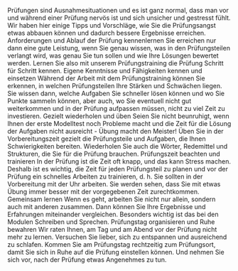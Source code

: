 Prüfungen sind Ausnahmesituationen und es ist ganz normal, dass man vor und während einer 
Prüfung nervös ist und sich unsicher und gestresst fühlt. Wir haben hier einige Tipps und Vorschläge, 
wie Sie die Prüfungsangst etwas abbauen können und dadurch bessere Ergebnisse erreichen. 
Anforderungen und Ablauf der Prüfung kennenlernen 
Sie erreichen nur dann eine gute Leistung, wenn Sie genau wissen, was in den Prüfungsteilen verlangt 
wird, was genau Sie tun sollen und wie Ihre Lösungen bewertet werden. Lernen Sie also mit unserem 
Prüfungstraining die Prüfung Schritt für Schritt kennen. 
Eigene Kenntnisse und Fähigkeiten kennen und einsetzen 
Während der Arbeit mit dem Prüfungstraining können Sie erkennen, in welchen Prüfungsteilen Ihre 
Stärken und Schwächen liegen. Sie wissen dann, welche Aufgaben Sie schneller lösen können und wo 
Sie Punkte sammeln können, aber auch, wo Sie eventuell nicht gut weiterkommen und in der Prüfung 
aufpassen müssen, nicht zu viel Zeit zu investieren. 
Gezielt wiederholen und üben 
Seien Sie nicht beunruhigt, wenn Ihnen der erste Modelltest noch Probleme macht und die Zeit für die 
Lösung der Aufgaben nicht ausreicht - Übung macht den Meister! Üben Sie in der Vorbereitungszeit 
gezielt die Prüfungsteile und Aufgaben, die Ihnen Schwierigkeiten bereiten. Wiederholen Sie auch die 
Wörter, Redemittel und Strukturen, die Sie für die Prüfung brauchen. 
Prüfungszeit beachten und trainieren 
In der Prüfung ist die Zeit oft knapp, und das kann Stress machen. Deshalb ist es wichtig, die Zeit für 
jeden Prüfungsteil zu planen und vor der Prüfung ein schnelles Arbeiten zu trainieren, d. h. Sie sollten 
in der Vorbereitung mit der Uhr arbeiten. Sie werden sehen, dass Sie mit etwas Übung immer besser 
mit der vorgegebenen Zeit zurechtkommen. 
Gemeinsam lernen 
Wenn es geht, arbeiten Sie nicht nur allein, sondern auch mit anderen zusammen. Dann können Sie 
Ihre Ergebnisse und Erfahrungen miteinander vergleichen. Besonders wichtig ist das bei den Modulen 
Schreiben und Sprechen. 
Prüfungstag organisieren und Ruhe bewahren 
Wir raten Ihnen, am Tag und am Abend vor der Prüfung nicht mehr zu lernen. Versuchen Sie lieber, 
sich zu entspannen und ausreichend zu schlafen. Kommen Sie am Prüfungstag rechtzeitig zum 
Prüfungsort, damit Sie sich in Ruhe auf die Prüfung einstellen können. Und nehmen Sie sich vor, nach 
der Prüfung etwas Angenehmes zu tun.
